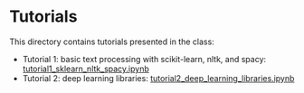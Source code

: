 # Tutorials

This directory contains tutorials presented in the class:

 - Tutorial 1: basic text processing with scikit-learn, nltk, and spacy: [tutorial1_sklearn_nltk_spacy.ipynb](tutorial1_sklearn_nltk_spacy.ipynb)
 - Tutorial 2: deep learning libraries: [tutorial2_deep_learning_libraries.ipynb](tutorial2_deep_learning_libraries.ipynb)
